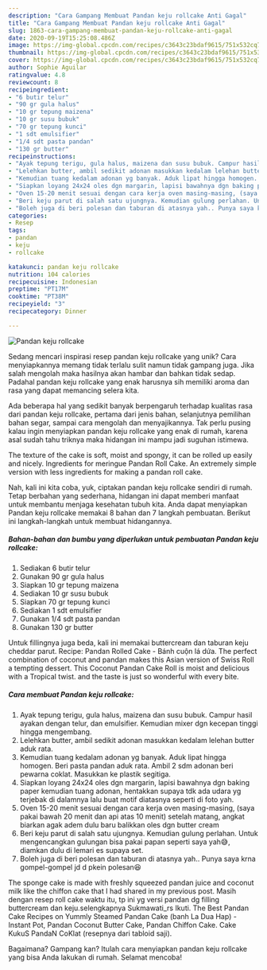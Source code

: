 ```yaml
---
description: "Cara Gampang Membuat Pandan keju rollcake Anti Gagal"
title: "Cara Gampang Membuat Pandan keju rollcake Anti Gagal"
slug: 1863-cara-gampang-membuat-pandan-keju-rollcake-anti-gagal
date: 2020-09-19T15:25:08.486Z
image: https://img-global.cpcdn.com/recipes/c3643c23bdaf9615/751x532cq70/pandan-keju-rollcake-foto-resep-utama.jpg
thumbnail: https://img-global.cpcdn.com/recipes/c3643c23bdaf9615/751x532cq70/pandan-keju-rollcake-foto-resep-utama.jpg
cover: https://img-global.cpcdn.com/recipes/c3643c23bdaf9615/751x532cq70/pandan-keju-rollcake-foto-resep-utama.jpg
author: Sophie Aguilar
ratingvalue: 4.8
reviewcount: 8
recipeingredient:
- "6 butir telur"
- "90 gr gula halus"
- "10 gr tepung maizena"
- "10 gr susu bubuk"
- "70 gr tepung kunci"
- "1 sdt emulsifier"
- "1/4 sdt pasta pandan"
- "130 gr butter"
recipeinstructions:
- "Ayak tepung terigu, gula halus, maizena dan susu bubuk. Campur hasil ayakan dengan telur, dan emulsifier. Kemudian mixer dgn kecepan tinggi hingga mengembang."
- "Lelehkan butter, ambil sedikit adonan masukkan kedalam lelehan butter aduk rata."
- "Kemudian tuang kedalam adonan yg banyak. Aduk lipat hingga homogen. Beri pasta pandan aduk rata. Ambil 2 sdm adonan beri pewarna coklat. Masukkan ke plastik segitiga."
- "Siapkan loyang 24x24 oles dgn margarin, lapisi bawahnya dgn baking paper kemudian tuang adonan, hentakkan supaya tdk ada udara yg terjebak di dalamnya lalu buat motif diatasnya seperti di foto yah."
- "Oven 15-20 menit sesuai dengan cara kerja oven masing-masing, (saya pakai bawah 20 menit dan api atas 10 menit) setelah matang, angkat biarkan agak adem dulu baru balikkan oles dgn butter cream"
- "Beri keju parut di salah satu ujungnya. Kemudian gulung perlahan. Untuk mengencangkan gulungan bisa pakai papan seperti saya yah😅, diamkan dulu di lemari es supaya set."
- "Boleh juga di beri polesan dan taburan di atasnya yah.. Punya saya krna gompel-gompel jd d pkein polesan😆"
categories:
- Resep
tags:
- pandan
- keju
- rollcake

katakunci: pandan keju rollcake 
nutrition: 104 calories
recipecuisine: Indonesian
preptime: "PT17M"
cooktime: "PT38M"
recipeyield: "3"
recipecategory: Dinner

---
```



![Pandan keju rollcake](https://img-global.cpcdn.com/recipes/c3643c23bdaf9615/751x532cq70/pandan-keju-rollcake-foto-resep-utama.jpg)

Sedang mencari inspirasi resep pandan keju rollcake yang unik? Cara menyiapkannya memang tidak terlalu sulit namun tidak gampang juga. Jika salah mengolah maka hasilnya akan hambar dan bahkan tidak sedap. Padahal pandan keju rollcake yang enak harusnya sih memiliki aroma dan rasa yang dapat memancing selera kita.

Ada beberapa hal yang sedikit banyak berpengaruh terhadap kualitas rasa dari pandan keju rollcake, pertama dari jenis bahan, selanjutnya pemilihan bahan segar, sampai cara mengolah dan menyajikannya. Tak perlu pusing kalau ingin menyiapkan pandan keju rollcake yang enak di rumah, karena asal sudah tahu triknya maka hidangan ini mampu jadi suguhan istimewa.

The texture of the cake is soft, moist and spongy, it can be rolled up easily and nicely. Ingredients for meringue Pandan Roll Cake. An extremely simple version with less ingredients for making a pandan roll cake.


Nah, kali ini kita coba, yuk, ciptakan pandan keju rollcake sendiri di rumah. Tetap berbahan yang sederhana, hidangan ini dapat memberi manfaat untuk membantu menjaga kesehatan tubuh kita. Anda dapat menyiapkan Pandan keju rollcake memakai 8 bahan dan 7 langkah pembuatan. Berikut ini langkah-langkah untuk membuat hidangannya.

<!--inarticleads1-->

##### Bahan-bahan dan bumbu yang diperlukan untuk pembuatan Pandan keju rollcake:

1. Sediakan 6 butir telur
1. Gunakan 90 gr gula halus
1. Siapkan 10 gr tepung maizena
1. Sediakan 10 gr susu bubuk
1. Siapkan 70 gr tepung kunci
1. Sediakan 1 sdt emulsifier
1. Gunakan 1/4 sdt pasta pandan
1. Gunakan 130 gr butter


Untuk fillingnya juga beda, kali ini memakai buttercream dan taburan keju cheddar parut. Recipe: Pandan Rolled Cake - Bánh cuộn lá dứa. The perfect combination of coconut and pandan makes this Asian version of Swiss Roll a tempting dessert. This Coconut Pandan Cake Roll is moist and delicious with a Tropical twist. and the taste is just so wonderful with every bite. 

<!--inarticleads2-->

##### Cara membuat Pandan keju rollcake:

1. Ayak tepung terigu, gula halus, maizena dan susu bubuk. Campur hasil ayakan dengan telur, dan emulsifier. Kemudian mixer dgn kecepan tinggi hingga mengembang.
1. Lelehkan butter, ambil sedikit adonan masukkan kedalam lelehan butter aduk rata.
1. Kemudian tuang kedalam adonan yg banyak. Aduk lipat hingga homogen. Beri pasta pandan aduk rata. Ambil 2 sdm adonan beri pewarna coklat. Masukkan ke plastik segitiga.
1. Siapkan loyang 24x24 oles dgn margarin, lapisi bawahnya dgn baking paper kemudian tuang adonan, hentakkan supaya tdk ada udara yg terjebak di dalamnya lalu buat motif diatasnya seperti di foto yah.
1. Oven 15-20 menit sesuai dengan cara kerja oven masing-masing, (saya pakai bawah 20 menit dan api atas 10 menit) setelah matang, angkat biarkan agak adem dulu baru balikkan oles dgn butter cream
1. Beri keju parut di salah satu ujungnya. Kemudian gulung perlahan. Untuk mengencangkan gulungan bisa pakai papan seperti saya yah😅, diamkan dulu di lemari es supaya set.
1. Boleh juga di beri polesan dan taburan di atasnya yah.. Punya saya krna gompel-gompel jd d pkein polesan😆


The sponge cake is made with freshly squeezed pandan juice and coconut milk like the chiffon cake that I had shared in my previous post. Masih dengan resep roll cake waktu itu, tp ini yg versi pandan dg filling buttercream dan keju.selengkapnya Sukmawati_rs Ikuti. The Best Pandan Cake Recipes on Yummly Steamed Pandan Cake (banh La Dua Hap) - Instant Pot, Pandan Coconut Butter Cake, Pandan Chiffon Cake. Cake KukuS PandaN CoKlat (resepnya dari tabloid saji). 

Bagaimana? Gampang kan? Itulah cara menyiapkan pandan keju rollcake yang bisa Anda lakukan di rumah. Selamat mencoba!
